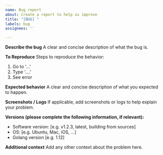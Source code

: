 ```yaml
---
name: Bug report
about: Create a report to help us improve
title: "[BUG] "
labels: bug
assignees: ''

---
```


**Describe the bug**
A clear and concise description of what the bug is.

**To Reproduce**
Steps to reproduce the behavior:
1. Go to '...'
2. Type '....'
3. See error

**Expected behavior**
A clear and concise description of what you expected to happen.

**Screenshots / Logs**
If applicable, add screenshots or logs to help explain your problem.

**Versions (please complete the following information, if relevant):**
 - Software version: [e.g. v1.2.3, latest, building from sources]
 - OS: [e.g. Ubuntu, Mac, iOS, ...]
 - Golang version [e.g. 1.12]

**Additional context**
Add any other context about the problem here.
